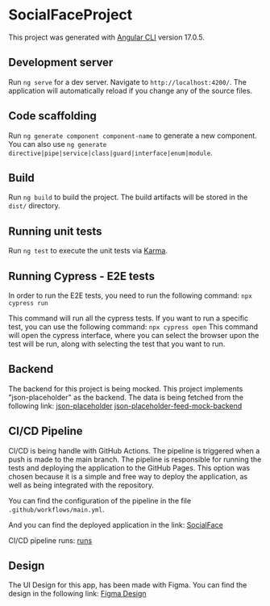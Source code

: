 # SocialFaceProject

This project was generated with [Angular CLI](https://github.com/angular/angular-cli) version 17.0.5.

## Development server

Run `ng serve` for a dev server. Navigate to `http://localhost:4200/`. The application will automatically reload if you change any of the source files.

## Code scaffolding

Run `ng generate component component-name` to generate a new component. You can also use `ng generate directive|pipe|service|class|guard|interface|enum|module`.

## Build

Run `ng build` to build the project. The build artifacts will be stored in the `dist/` directory.

## Running unit tests

Run `ng test` to execute the unit tests via [Karma](https://karma-runner.github.io).

## Running Cypress - E2E tests
In order to run the E2E tests, you need to run the following command:
 `npx cypress run`

This command will run all the cypress tests. If you want to run a specific test, you can use the following command:
 `npx cypress open`
This command will open the cypress interface, where you can select the browser upon the test will be run, along with
selecting the test that you want to run.

## Backend
The backend for this project is being mocked. This project implements "json-placeholder" as the backend. The data is being fetched from the following link: [json-placeholder](https://my-json-server.typicode.com/diegoGarciaUnosquare/social-face-project-mock-server/)
[json-placeholder-feed-mock-backend](https://my-json-server.typicode.com/diegoGarciaUnosquare/social-face-feed-user-mock-backend)

## CI/CD Pipeline
CI/CD is being handle with GitHub Actions. The pipeline is triggered when a push is made to the main branch. 
 The pipeline is responsible for running the tests and deploying the application to the GitHub Pages.
 This option was chosen because it is a simple and free way to deploy the application, as well as being integrated with the repository.

 You can find the configuration of the pipeline in the file `.github/workflows/main.yml`.

 And you can find the deployed application in the link: [SocialFace](https://diegogarciaunosquare.github.io/social-face-project/)

 CI/CD pipeline runs: [runs](https://github.com/diegoGarciaUnosquare/social-face-project/actions/workflows/main.yml)

 ## Design
The UI Design for this app, has been made with Figma. You can find the design in the following link: [Figma Design](https://www.figma.com/design/tp9ugpTxLEOVx32KXj4FOx/social-face-project?node-id=11-1833&t=DnOaM1fxUYRI0QUv-0)